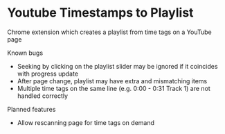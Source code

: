 # Youtube Timestamps to Playlist

Chrome extension which creates a playlist from time tags on a YouTube page

Known bugs
* Seeking by clicking on the playlist slider may be ignored if it coincides with progress update
* After page change, playlist may have extra and mismatching items
* Multiple time tags on the same line (e.g. 0:00 - 0:31 Track 1) are not handled correctly

Planned features
* Allow rescanning page for time tags on demand
